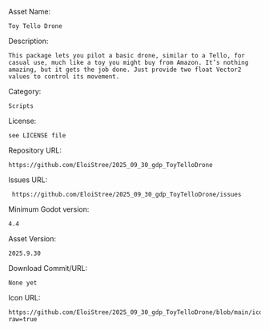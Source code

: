 Asset Name: 
```
Toy Tello Drone
```

Description:
```
This package lets you pilot a basic drone, similar to a Tello, for casual use, much like a toy you might buy from Amazon. It’s nothing amazing, but it gets the job done. Just provide two float Vector2 values to control its movement.
```

Category: 
```
Scripts
```

License:
```
see LICENSE file
```

Repository URL:
```
https://github.com/EloiStree/2025_09_30_gdp_ToyTelloDrone
```

Issues URL:
```
 https://github.com/EloiStree/2025_09_30_gdp_ToyTelloDrone/issues

```

Minimum Godot version:
```
4.4 
```

Asset Version:
```
2025.9.30
```

Download Commit/URL:
```
None yet
```

Icon URL:
```
https://github.com/EloiStree/2025_09_30_gdp_ToyTelloDrone/blob/main/icon.png?raw=true
```
